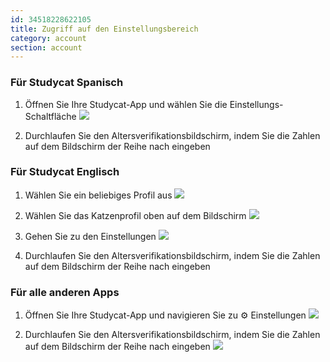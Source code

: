 ```yaml
---
id: 34518228622105
title: Zugriff auf den Einstellungsbereich 
category: account
section: account
---
```

### Für Studycat Spanisch

1. Öffnen Sie Ihre Studycat-App und wählen Sie die Einstellungs-Schaltfläche
![](https://help.studycat.com/hc/article_attachments/34518228606873)

2. Durchlaufen Sie den Altersverifikationsbildschirm, indem Sie die Zahlen auf dem Bildschirm der Reihe nach eingeben

### Für Studycat Englisch

1. Wählen Sie ein beliebiges Profil aus
![](https://help.studycat.com/hc/article_attachments/34518228607769)

2. Wählen Sie das Katzenprofil oben auf dem Bildschirm
![](https://help.studycat.com/hc/article_attachments/34518215417241)

3. Gehen Sie zu den Einstellungen
![](https://help.studycat.com/hc/article_attachments/34518215418265)

4. Durchlaufen Sie den Altersverifikationsbildschirm, indem Sie die Zahlen auf dem Bildschirm der Reihe nach eingeben

### Für alle anderen Apps

1. Öffnen Sie Ihre Studycat-App und navigieren Sie zu ⚙️ Einstellungen
![](https://help.studycat.com/hc/article_attachments/34518228611353)

2. Durchlaufen Sie den Altersverifikationsbildschirm, indem Sie die Zahlen auf dem Bildschirm der Reihe nach eingeben
![](https://help.studycat.com/hc/article_attachments/34518215421977)
